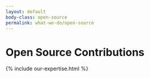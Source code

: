 ```yaml
---
layout: default
body-class: open-source
permalink: what-we-do/open-source
---
```

# Open Source Contributions

{% include our-expertise.html %}

